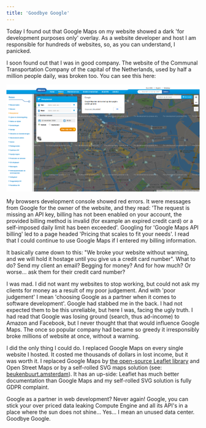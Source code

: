```yaml
---
title: 'Goodbye Google'
---
```


Today I found out that Google Maps on my website showed a dark 'for development purposes only' overlay. As a website developer and host I am responsible for hundreds of websites, so, as you can understand, I panicked. 

I soon found out that I was in good company. The website of the Communal Transportation Company of the capital of the Netherlands, used by half a million people daily, was broken too. You can see this here:

![GVB.nl](/uploads/gvb.png)

My browsers development console showed red errors. It were messages from Google for the owner of the website, and they read: 'The request is missing an API key, billing has not been enabled on your account, the provided billing method is invalid (for example an expired credit card) or a self-imposed daily limit has been exceeded'. Googling for 'Google Maps API billing' led to a page headed 'Pricing that scales to fit your needs'. I read that I could continue to use Google Maps if I entered my billing information. 

It basically came down to this: "We broke your website without warning, and we will hold it hostage until you give us a credit card number". What to do? Send my client an email? Begging for money? And for how much? Or worse... ask them for their credit card number?

I was mad. I did not want my websites to stop working, but could not ask my clients for money as a result of my poor judgement. And with 'poor judgement' I mean 'choosing Google as a partner when it comes to software development'. Google had stabbed me in the back. I had not expected them to be this unreliable, but here I was, facing the ugly truth. I had read that Google was losing ground (search, thus ad-income) to Amazon and Facebook, but I never thought that that would influence Google Maps. The once so popular company had became so greedy it irresponsibly broke millions of website at once, without a warning.

I did the only thing I could do. I replaced Google Maps on every single website I hosted. It costed me thousands of dollars in lost income, but it was worth it. I replaced Google Maps by [the open-source Leaflet library](https://leafletjs.com/) and Open Street Maps or by a self-rolled SVG maps solution (see: [beukenbuurt.amsterdam](https://beukenbuurt.amsterdam/)). It has an up-side: Leaflet has much better documentation than Google Maps and my self-rolled SVG solution is fully GDPR complaint.

Google as a partner in web development? Never again! Google, you can stick your over priced data leaking Compute Engine and all its API's in a place where the sun does not shine... Yes... I mean an unused data center. Goodbye Google.